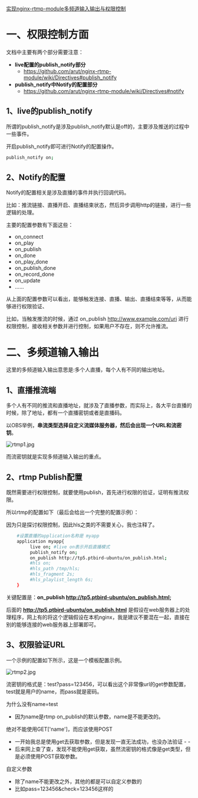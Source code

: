 [实现nginx-rtmp-module多频道输入输出与权限控制](http://www.ptbird.cn/nginx-rtmp-multi-channel.html)

# 一、权限控制方面

文档中主要有两个部分需要注意：

- **live配置的publish_notify部分**
  - https://github.com/arut/nginx-rtmp-module/wiki/Directives#publish_notify
- **publish_notify中Notify的配置部分**
  - https://github.com/arut/nginx-rtmp-module/wiki/Directives#notify

## 1、live的publish_notify

所谓的publish_notify是涉及publish_notify默认是off的，主要涉及推送的过程中一些事件。

开启publish_notify即可进行Notify的配置操作。

```bash
publish_notify on;
```



## 2、Notify的配置

Notify的配置相关是涉及直播的事件并执行回调代码。

比如：推流链接、直播开启、直播结束状态，然后异步调用http的链接，进行一些逻辑的处理。

主要的配置参数有下面这些：

- on_connect
- on_play
- on_publish
- on_done
- on_play_done
- on_publish_done
- on_record_done
- on_update
- ......

从上面的配置参数可以看出，能够触发连接、直播、输出、直播结束等等，从而能够进行权限验证、

比如，当触发推流的时候，通过 on_publish http://www.example.com/uri 进行权限控制，接收相关参数并进行控制，如果用户不存在，则不允许推流。

# 二、多频道输入输出

这里的多频道输入输出意思是:多个人直播，每个人有不同的输出地址。



## 1、直播推流端

多个人有不同的推流和直播地址，就涉及了直播参数，而实际上，各大平台直播的时候，除了地址，都有一个直播密钥或者是直播码。

以OBS举例，**串流类型选择自定义流媒体服务器，然后会出现一个URL和流密钥**。

![rtmp1.jpg](http://www.ptbird.cn/usr/uploads/2017/03/1478188502.jpg)

而流密钥就是实现多频道输入输出的重点。



## 2、rtmp Publish配置

既然需要进行权限控制，就要使用publish，首先进行权限的验证，证明有推流权限。

所以rtmp的配置如下（最后会给出一个完整的配置示例）：

因为只是探讨权限控制，因此hls之类的不需要关心，我也注释了。

```bash
    #设置直播的application名称是 myapp
    application myapp{ 
         live on; #live on表示开启直播模式        
         publish_notify on;
         on_publish http://tp5.ptbird-ubuntu/on_publish.html;
         #hls on;
         #hls_path /tmp/hls;
         #hls_fragment 2s;
         #hls_playlist_length 6s;
    }
```

关键配置是：**on_publish http://tp5.ptbird-ubuntu/on_publish.html;**

后面的 **http://tp5.ptbird-ubuntu/on_publish.html** 是假设在web服务器上的处理程序，网上有的将这个逻辑假设在本机nginx，我是建议不要混在一起，直接在别的能够连接的web服务器上部署即可。

## 3、权限验证URL

一个示例的配置如下所示，这是一个模板配置示例。

![rtmp2.jpg](http://www.ptbird.cn/usr/uploads/2017/03/2805500523.jpg)

流密钥的格式是：test?pass=123456，可以看出这个非常像url的get参数配置，test就是用户的name，而pass就是密码。

为什么没有name=test

- 因为name是rtmp on_publish的默认参数，name是不能更改的。

绝对不能使用GET['name']，而应该使用POST

- 一开始我总是使用get去获取参数，但是发现一直无法成功，也没办法验证 - -
- 后来网上查了查，发现不能使用get获取，虽然流密钥的格式像是get类型，但是必须使用POST获取参数。

自定义参数

- 除了name不能更改之外，其他的都是可以自定义参数的
- 比如pass=123456&check=123456这样的